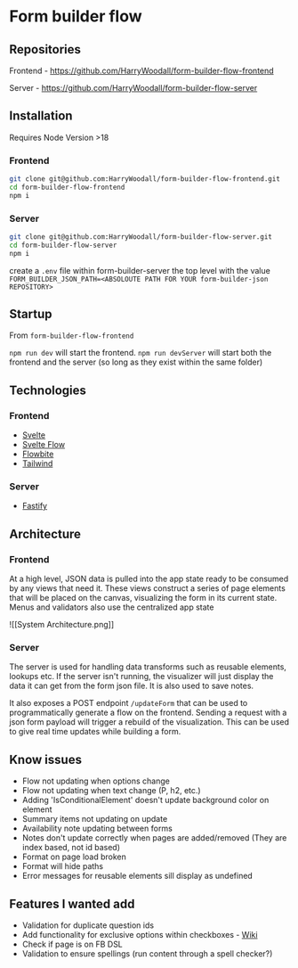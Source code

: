 # Form builder flow

## Repositories

Frontend - https://github.com/HarryWoodall/form-builder-flow-frontend

Server - https://github.com/HarryWoodall/form-builder-flow-server

## Installation
Requires Node Version >18

### Frontend
``` bash
git clone git@github.com:HarryWoodall/form-builder-flow-frontend.git
cd form-builder-flow-frontend
npm i
```

### Server
``` bash
git clone git@github.com:HarryWoodall/form-builder-flow-server.git
cd form-builder-flow-server
npm i
```

create a `.env` file within form-builder-server the top level with the value `FORM_BUILDER_JSON_PATH=<ABSOLOUTE PATH FOR YOUR form-builder-json REPOSITORY>`

## Startup
From `form-builder-flow-frontend`

`npm run dev` will start the frontend.
`npm run devServer` will start both the frontend and the server (so long as they exist within the same folder)

## Technologies
### Frontend
 - [Svelte](https://svelte.dev/docs/introduction)
 - [Svelte Flow](https://svelteflow.dev/)
 - [Flowbite](https://flowbite-svelte.com/)
 - [Tailwind](https://tailwindcss.com/)
### Server
 - [Fastify](https://fastify.dev/)

## Architecture
### Frontend
At a high level, JSON data is pulled into the app state ready to be consumed by any views that need it. These views construct a series of page elements that will be placed on the canvas, visualizing the form in its current state. Menus and validators also use the centralized app state

![[System Architecture.png]]
### Server
The server is used for handling data transforms such as reusable elements, lookups etc. If the server isn't running, the visualizer will just display the data it can get from the form json file. It is also used to save notes.

It also exposes a POST endpoint `/updateForm` that can be used to programmatically generate a flow on the frontend. Sending a request with a json form payload will trigger a rebuild of the visualization. This can be used to give real time updates while building a form.

## Know issues

 - Flow not updating when options change
 - Flow not updating when text change (P, h2, etc.)
 - Adding 'IsConditionalElement' doesn't update background color on element
 - Summary items not updating on update
 - Availability note updating between forms
 - Notes don't update correctly when pages are added/removed (They are index based, not id based)
 - Format on page load broken
 - Format will hide paths
 - Error messages for reusable elements sill display as undefined

## Features I wanted add
 - Validation for duplicate question ids
 - Add functionality for exclusive options within checkboxes - [Wiki](https://github.com/smbc-digital/form-builder/wiki/Checkbox)
 - Check if page is on FB DSL
 - Validation to ensure spellings (run content through a spell checker?)
